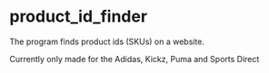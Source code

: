# product_id_finder

The program finds product ids (SKUs) on a website.

Currently only made for the Adidas, Kickz, Puma and Sports Direct
